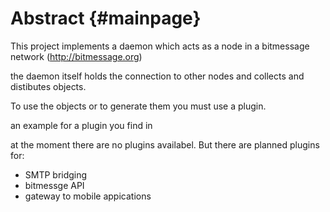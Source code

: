 Abstract	{#mainpage}
========

This project implements a daemon which acts as a node in a bitmessage network (http://bitmessage.org)

the daemon itself holds the connection to other nodes and collects and distibutes objects.

To use the objects or to generate them you must use a plugin.

an example for a plugin you find in

at the moment there are no plugins availabel. But there are planned plugins for:

- SMTP bridging
- bitmessge API
- gateway to mobile appications

